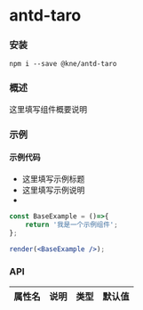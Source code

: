 
# antd-taro


### 安装

```shell
npm i --save @kne/antd-taro
```


### 概述

这里填写组件概要说明


### 示例

#### 示例代码

- 这里填写示例标题
- 这里填写示例说明
- 

```jsx
const BaseExample = ()=>{
    return '我是一个示例组件';
};

render(<BaseExample />);

```


### API

|属性名|说明|类型|默认值|
|  ---  | ---  | --- | --- |

